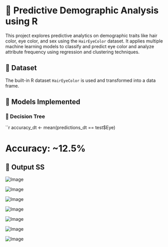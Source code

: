 # 🎯 Predictive Demographic Analysis using R

This project explores predictive analytics on demographic traits like hair color, eye color, and sex using the `HairEyeColor` dataset. It applies multiple machine learning models to classify and predict eye color and analyze attribute frequency using regression and clustering techniques.

## 📁 Dataset

The built-in R dataset `HairEyeColor` is used and transformed into a data frame.

## 🔧 Models Implemented

### 📌 Decision Tree
``r
accuracy_dt <- mean(predictions_dt == test$Eye)
# Accuracy: ~12.5%

## 🔧 Output SS

![Image](https://github.com/user-attachments/assets/cf69c292-e787-4616-a105-ad3b97cb88ac)

![Image](https://github.com/user-attachments/assets/593a5783-a082-4bdf-afdb-0e2f30903acb)

![Image](https://github.com/user-attachments/assets/88b07f16-8d97-4d8a-9d0e-af07d1f8f7a8)

![Image](https://github.com/user-attachments/assets/fb07ac90-590d-4549-87e6-01a2f11cb4fb)

![Image](https://github.com/user-attachments/assets/8d109acf-5d9f-4811-bfbd-599d95f664b3)

![Image](https://github.com/user-attachments/assets/19ffa5ef-0eb3-4047-baf2-7db36c9a227a)

![Image](https://github.com/user-attachments/assets/3c3513c3-7093-4f30-9e63-9e7419615304)
